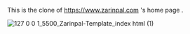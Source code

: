 This is the clone of https://www.zarinpal.com 's home page .



![127 0 0 1_5500_Zarinpal-Template_index html (1)](https://github.com/user-attachments/assets/1d56c437-d35c-448d-b322-cfd6bbdf1178)
